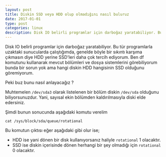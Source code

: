 ```yaml
---
layout: post
title: Diskin SSD veya HDD olup olmadığını nasıl buluruz
date: 2017-01-01
type: post
categories: linux
description: Disk IO belirli programlar için darboğaz yaratabiliyor. Bu tür programlarla uzaktaki sunucularda çalıştığımda, genelde böyle bir sıkıntı
---
```


Disk IO belirli programlar için darboğaz yaratabiliyor. Bu tür programlarla uzaktaki sunucularda çalıştığımda, genelde böyle bir sıkıntı karşıma çıkmasın diye HDD yerine SSD'leri daha çok tercih ediyorum.  Ben df komutunu kullanarak mevcut bölümleri ve dosya sistemlerini görebiliyorum bunda bir sorun yok ama hangi diskin HDD hangisinin SSD olduğunu göremiyorum.

Peki buz bunu nasıl anlayacağız ?

Muhtemelen `/dev/sda3` olarak listelenen bir bölüm diskin `/dev/sda` olduğunu biliyorsunuzdur. Yani, sayısal ekin bölümden kaldırılmasıyla diski elde edersiniz.

Şimdi bunun sonucunda aşağıdaki komutu verelim

```
cat /sys/block/sda/queue/rotational
```

Bu komutun çıktısı eğer aşağıdaki gibi olur ise;

* HDD ise yani dönen bir disk kullanıyorsanız haliyle `rotational` 1 olacaktır.
* SSD ise diskin içerisinde dönen herhangi bir şey olmadığı için `rotational` 0 olacaktır.
